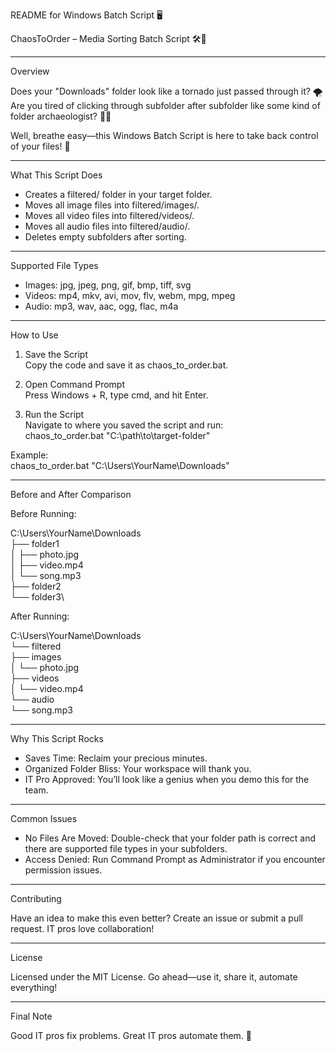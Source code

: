 README for Windows Batch Script 🖥️  

ChaosToOrder – Media Sorting Batch Script 🛠️📁  

---

Overview  

Does your "Downloads" folder look like a tornado just passed through it? 🌪️  
Are you tired of clicking through subfolder after subfolder like some kind of folder archaeologist? 🕵️‍♂️  

Well, breathe easy—this Windows Batch Script is here to take back control of your files! 💪  

---

What This Script Does  
- Creates a filtered/ folder in your target folder.  
- Moves all image files into filtered/images/.  
- Moves all video files into filtered/videos/.  
- Moves all audio files into filtered/audio/.  
- Deletes empty subfolders after sorting.  

---

Supported File Types  
- Images: jpg, jpeg, png, gif, bmp, tiff, svg  
- Videos: mp4, mkv, avi, mov, flv, webm, mpg, mpeg  
- Audio: mp3, wav, aac, ogg, flac, m4a  

---

How to Use  

1. Save the Script  
   Copy the code and save it as chaos_to_order.bat.  

2. Open Command Prompt  
   Press Windows + R, type cmd, and hit Enter.  

3. Run the Script  
   Navigate to where you saved the script and run:  
   chaos_to_order.bat "C:\path\to\target-folder"  

Example:  
   chaos_to_order.bat "C:\Users\YourName\Downloads"  

---

Before and After Comparison  

Before Running:  

C:\Users\YourName\Downloads  
├── folder1  
│   ├── photo.jpg  
│   ├── video.mp4  
│   └── song.mp3  
├── folder2  
└── folder3\  

After Running:  

C:\Users\YourName\Downloads  
└── filtered  
    ├── images  
    │   └── photo.jpg  
    ├── videos  
    │   └── video.mp4  
    └── audio  
        └── song.mp3  

---

Why This Script Rocks  
- Saves Time: Reclaim your precious minutes.  
- Organized Folder Bliss: Your workspace will thank you.  
- IT Pro Approved: You’ll look like a genius when you demo this for the team.  

---

Common Issues  

- No Files Are Moved: Double-check that your folder path is correct and there are supported file types in your subfolders.  
- Access Denied: Run Command Prompt as Administrator if you encounter permission issues.  

---

Contributing  

Have an idea to make this even better? Create an issue or submit a pull request. IT pros love collaboration!  

---

License  

Licensed under the MIT License. Go ahead—use it, share it, automate everything!  

---

Final Note  

Good IT pros fix problems. Great IT pros automate them. 🚀  

